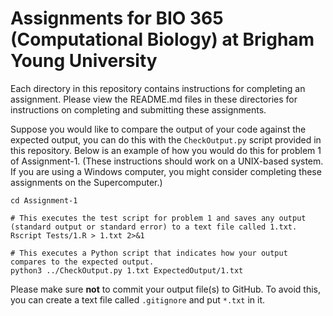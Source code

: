 # Assignments for BIO 365 (Computational Biology) at Brigham Young University

Each directory in this repository contains instructions for completing an assignment. Please view the README.md files in these directories for instructions on completing and submitting these assignments.

Suppose you would like to compare the output of your code against the expected output, you can do this with the `CheckOutput.py` script provided in this repository. Below is an example of how you would do this for problem 1 of Assignment-1. (These instructions should work on a UNIX-based system. If you are using a Windows computer, you might consider completing these assignments on the Supercomputer.)

```
cd Assignment-1

# This executes the test script for problem 1 and saves any output (standard output or standard error) to a text file called 1.txt.
Rscript Tests/1.R > 1.txt 2>&1

# This executes a Python script that indicates how your output compares to the expected output.
python3 ../CheckOutput.py 1.txt ExpectedOutput/1.txt
```

Please make sure **not** to commit your output file(s) to GitHub. To avoid this, you can create a text file called `.gitignore` and put `*.txt` in it.